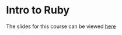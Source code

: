 # Intro to Ruby

The slides for this course can be viewed [here](http://valeriecodes.github.io/gdi-ruby)
